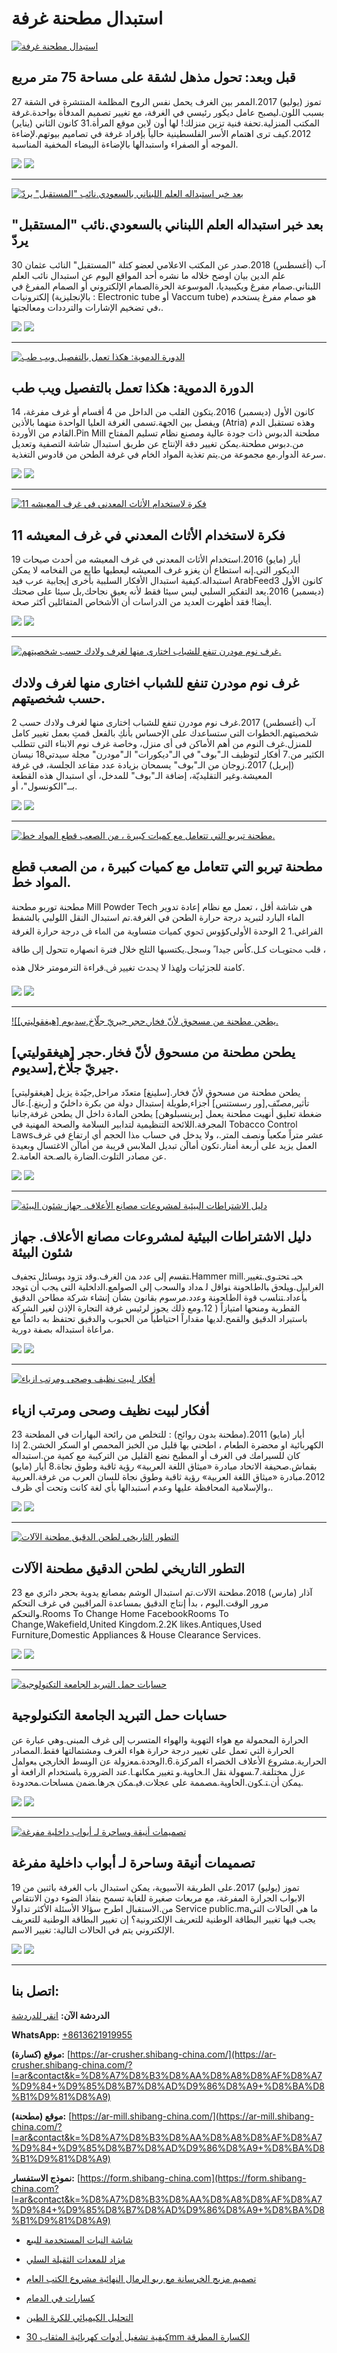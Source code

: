 # استبدال مطحنة غرفة

<a href="https://swt.shibang-china.com/?l=ar&img&k=%D8%A7%D8%B3%D8%AA%D8%A8%D8%AF%D8%A7%D9%84+%D9%85%D8%B7%D8%AD%D9%86%D8%A9+%D8%BA%D8%B1%D9%81%D8%A9" target="_blank">![استبدال مطحنة غرفة](http://static.shibang-china.com/all-800x300/802.jpg)</a>

## قبل وبعد: تحول مذهل لشقة على مساحة 75 متر مربع
27 تموز (يوليو) 2017.الممر بين الغرف يحمل نفس الروح المظلمة المنتشرة في الشقة بسبب اللون.ليصبح عامل ديكور رئيسي في الغرفة، مع تغيير تصميم المدفأة بواحدة.غرفة المكتب المنزلية.تحفة فنية تزين منزلك! لها أون لاين موقع المرأة.31 كانون الثاني (يناير) 2012.كيف ترى اهتمام الأسر الفلسطينية حالياً بإفراد غرفة في تصاميم بيوتهم.لإضاءة الموجه أو الصفراء واستبدالها بالإضاءة البيضاء المخفية المناسبة.


<a href="https://whatsapp.shibangsoft.com/WhatsApp.php" target="_blank" title="WhatsApp">![](http://static.shibang-china.com/icon/whatsapp.png)</a> <a href="https://swt.shibang-china.com/?l=ar&icon&k=%D8%A7%D8%B3%D8%AA%D8%A8%D8%AF%D8%A7%D9%84+%D9%85%D8%B7%D8%AD%D9%86%D8%A9+%D8%BA%D8%B1%D9%81%D8%A9" target="_blank">![](http://static.shibang-china.com/icon/chat-ar.png)</a>

---

<a href="https://swt.shibang-china.com/?l=ar&img&k=%D8%A7%D8%B3%D8%AA%D8%A8%D8%AF%D8%A7%D9%84+%D9%85%D8%B7%D8%AD%D9%86%D8%A9+%D8%BA%D8%B1%D9%81%D8%A9" target="_blank">![بعد خبر استبداله العلم اللبناني بالسعودي.نائب &quot;المستقبل&quot; يردّ](http://static.shibang-china.com/all-800x300/1504.jpg)</a>

## بعد خبر استبداله العلم اللبناني بالسعودي.نائب &quot;المستقبل&quot; يردّ
30 آب (أغسطس) 2018.صدر عن المكتب الاعلامي لعضو كتلة &quot;المستقبل&quot; النائب عثمان علم الدين بيان اوضح خلاله ما نشره أحد المواقع اليوم عن استبدال نائب العلم اللبناني.صمام مفرغ ويكيبيديا، الموسوعة الحرةالصمام الإلكتروني أو الصمام المفرغ في إلكترونيات (بالإنجليزية : Electronic tube أو Vaccum tube) هو صمام مفرغ يستخدم في تضخيم الإشارات والترددات ومعالجتها،.


<a href="https://whatsapp.shibangsoft.com/WhatsApp.php" target="_blank" title="WhatsApp">![](http://static.shibang-china.com/icon/whatsapp.png)</a> <a href="https://swt.shibang-china.com/?l=ar&icon&k=%D8%A7%D8%B3%D8%AA%D8%A8%D8%AF%D8%A7%D9%84+%D9%85%D8%B7%D8%AD%D9%86%D8%A9+%D8%BA%D8%B1%D9%81%D8%A9" target="_blank">![](http://static.shibang-china.com/icon/chat-ar.png)</a>

---

<a href="https://swt.shibang-china.com/?l=ar&img&k=%D8%A7%D8%B3%D8%AA%D8%A8%D8%AF%D8%A7%D9%84+%D9%85%D8%B7%D8%AD%D9%86%D8%A9+%D8%BA%D8%B1%D9%81%D8%A9" target="_blank">![الدورة الدموية: هكذا تعمل بالتفصيل ويب طب](http://static.shibang-china.com/all-800x300/1278.jpg)</a>

## الدورة الدموية: هكذا تعمل بالتفصيل ويب طب
14 كانون الأول (ديسمبر) 2016.يتكون القلب من الداخل من 4 أقسام أو غرف مفرغة، ويفصل بين الجهة.تسمى الغرفة العليا الواحدة منهما بالأذين (Atria) وهذه تستقبل الدم القادم من الأوردة.Pin Mill مطحنة الدبوس ذات جودة عالية ومصنع نظام تسليم المفتاح من.دبوس مطحنة.يمكن تغيير دقة الإنتاج عن طريق استبدال شاشة التصفية وتعديل سرعة الدوار.مع مجموعة من.يتم تغذية المواد الخام في غرفة الطحن من قادوس التغذية.


<a href="https://whatsapp.shibangsoft.com/WhatsApp.php" target="_blank" title="WhatsApp">![](http://static.shibang-china.com/icon/whatsapp.png)</a> <a href="https://swt.shibang-china.com/?l=ar&icon&k=%D8%A7%D8%B3%D8%AA%D8%A8%D8%AF%D8%A7%D9%84+%D9%85%D8%B7%D8%AD%D9%86%D8%A9+%D8%BA%D8%B1%D9%81%D8%A9" target="_blank">![](http://static.shibang-china.com/icon/chat-ar.png)</a>

---

<a href="https://swt.shibang-china.com/?l=ar&img&k=%D8%A7%D8%B3%D8%AA%D8%A8%D8%AF%D8%A7%D9%84+%D9%85%D8%B7%D8%AD%D9%86%D8%A9+%D8%BA%D8%B1%D9%81%D8%A9" target="_blank">![11 فكرة لاستخدام الأثاث المعدني في غرف المعيشه](http://static.shibang-china.com/all-800x300/859.jpg)</a>

## 11 فكرة لاستخدام الأثاث المعدني في غرف المعيشه
19 أيار (مايو) 2016.استخدام الأثاث المعدني في غرف المعيشه من أحدث صيحات الديكور التى.إنه استطاع أن يغزو غرف المعيشه ليعطيها طابع من الفخامه لا يمكن استبداله.كيفية استبدال الأفكار السلبية بأخرى إيجابية عرب فيد ArabFeed3 كانون الأول (ديسمبر) 2016.يعد التفكير السلبي ليس سيئا فقط لأنه يعيق نجاحك,بل سيئا على صحتك أيضا! فقد أظهرت العديد من الدراسات أن الأشخاص المتفائلين أكثر صحة.


<a href="https://whatsapp.shibangsoft.com/WhatsApp.php" target="_blank" title="WhatsApp">![](http://static.shibang-china.com/icon/whatsapp.png)</a> <a href="https://swt.shibang-china.com/?l=ar&icon&k=%D8%A7%D8%B3%D8%AA%D8%A8%D8%AF%D8%A7%D9%84+%D9%85%D8%B7%D8%AD%D9%86%D8%A9+%D8%BA%D8%B1%D9%81%D8%A9" target="_blank">![](http://static.shibang-china.com/icon/chat-ar.png)</a>

---

<a href="https://swt.shibang-china.com/?l=ar&img&k=%D8%A7%D8%B3%D8%AA%D8%A8%D8%AF%D8%A7%D9%84+%D9%85%D8%B7%D8%AD%D9%86%D8%A9+%D8%BA%D8%B1%D9%81%D8%A9" target="_blank">![غرف نوم مودرن تنفع للشباب اختارى منها لغرف ولادك حسب شخصيتهم.](http://static.shibang-china.com/all-800x300/1095.jpg)</a>

## غرف نوم مودرن تنفع للشباب اختارى منها لغرف ولادك حسب شخصيتهم.
2 آب (أغسطس) 2017.غرف نوم مودرن تنفع للشباب اختارى منها لغرف ولادك حسب شخصيتهم.الخطوات التى ستساعدك على الإحساس بأنكِ بالفعل قمتِ بعمل تغيير كامل للمنزل.غرف النوم من أهم الأماكن فى أى منزل، وخاصة غرف نوم الابناء التى تتطلب الكثير من.7 أفكار لتوظيف الـ&quot;بوف&quot; في الـ&quot;ديكورات&quot; الـ&quot;مودرن&quot; مجلة سيدتي18 نيسان (إبريل) 2017.زوجان من الـ&quot;بوف&quot; يسمحان بزيادة عدد مقاعد الجلسة، في غرفة المعيشة.وغير التقليديّة، إضافة الـ&quot;بوف&quot; للمدخل، أي استبدال هذه القطعة بــ&quot;الكونسول&quot;، أو.


<a href="https://whatsapp.shibangsoft.com/WhatsApp.php" target="_blank" title="WhatsApp">![](http://static.shibang-china.com/icon/whatsapp.png)</a> <a href="https://swt.shibang-china.com/?l=ar&icon&k=%D8%A7%D8%B3%D8%AA%D8%A8%D8%AF%D8%A7%D9%84+%D9%85%D8%B7%D8%AD%D9%86%D8%A9+%D8%BA%D8%B1%D9%81%D8%A9" target="_blank">![](http://static.shibang-china.com/icon/chat-ar.png)</a>

---

<a href="https://swt.shibang-china.com/?l=ar&img&k=%D8%A7%D8%B3%D8%AA%D8%A8%D8%AF%D8%A7%D9%84+%D9%85%D8%B7%D8%AD%D9%86%D8%A9+%D8%BA%D8%B1%D9%81%D8%A9" target="_blank">![مطحنة تيربو التي تتعامل مع كميات كبيرة ، من الصعب قطع المواد خط.](http://static.shibang-china.com/all-800x300/342.jpg)</a>

## مطحنة تيربو التي تتعامل مع كميات كبيرة ، من الصعب قطع المواد خط.
مطحنة توربو مطحنة Mill Powder Tech هي شاشة أقل ، تعمل مع نظام إعادة تدوير الماء البارد لتبريد درجة حرارة الطحن في الغرفة.تم استبدال النقل اللولبي بالشفط الفراغي.1 2 الوحدة الأولىﻛﺆﻭﺱ ﲢﻮﻱ ﻛﻤﻴﺎﺕ ﻣﺘﺴﺎﻭﻳﺔ ﻣﻦ ﺍﳌﺎﺀ ﰱ ﺩﺭﺟﺔ ﺣﺮﺍﺭﺓ ﺍﻟﻐﺮﻓﺔ ، ﻗﻠﺐ ﳏﺘﻮﻳـﺎﺕ ﻛـﻞ.ﻛﺄﺱ ﺟﻴﺪﺍﹰ ﻭﺳﺠﻞ.ﻳﻜﺘﺴﺒﻬﺎ ﺍﻟﺜﻠﺞ ﺧﻼﻝ ﻓﺘﺮﺓ ﺍﻧﺼﻬﺎﺭﻩ ﺗﺘﺤﻮﻝ ﺇﱃ ﻃﺎﻗﺔ ﻛﺎﻣﻨﺔ ﻟﻠﺠﺰﺋﻴﺎﺕ ﻭﳍﺬﺍ ﻻ ﳛﺪﺙ ﺗﻐﻴﲑ ﰱ.ﻗﺮﺍﺀﺓ ﺍﻟﺘﺮﻣﻮﻣﺘﺮ ﺧﻼﻝ ﻫﺬﻩ.


<a href="https://whatsapp.shibangsoft.com/WhatsApp.php" target="_blank" title="WhatsApp">![](http://static.shibang-china.com/icon/whatsapp.png)</a> <a href="https://swt.shibang-china.com/?l=ar&icon&k=%D8%A7%D8%B3%D8%AA%D8%A8%D8%AF%D8%A7%D9%84+%D9%85%D8%B7%D8%AD%D9%86%D8%A9+%D8%BA%D8%B1%D9%81%D8%A9" target="_blank">![](http://static.shibang-china.com/icon/chat-ar.png)</a>

---

<a href="https://swt.shibang-china.com/?l=ar&img&k=%D8%A7%D8%B3%D8%AA%D8%A8%D8%AF%D8%A7%D9%84+%D9%85%D8%B7%D8%AD%D9%86%D8%A9+%D8%BA%D8%B1%D9%81%D8%A9" target="_blank">![[هيغقوليتي] يطحن مطحنة من مسحوق لأنّ فخار.حجر جيريّ جلّاخ,[سديوم.](http://static.shibang-china.com/all-800x300/1458.jpg)</a>

## [هيغقوليتي] يطحن مطحنة من مسحوق لأنّ فخار.حجر جيريّ جلّاخ,[سديوم.
[هيغقوليتي] يطحن مطحنة من مسحوق لأنّ فخار.[سلينغ] متعدّد مراحل,جيّدة يزيل تأثير,مصنّف,[ور رسستنس] أجزاء,طويلة إستبدال دولة من بكرة داخليّ و [رينغ.].عال ضغطة تعليق أنهيت مطحنة يعمل [برينسبلوهن] يطحن المادة داخل ال يطحن غرفة,جانبا المجرفة.اﻟﻼﺋﺤﺔ اﻟﺘﻨﻈﻴﻤﻴﺔ ﻟﺘﺪاﺑﻴﺮ اﻟﺴﻼﻣﺔ واﻟﺼﺤﺔ اﻟﻤﻬﻨﻴﺔ ﻓﻲ Tobacco Control Lawsﻋﺸﺮ ﻣﺘﺮاً ﻣﻜﻌﺒﺎً وﻧﺼﻒ اﻟﻤﺘﺮ.، وﻻ ﻳﺪﺧﻞ ﻓﻲ ﺣﺴﺎب هﺬا اﻟﺤﺠﻢ أي ارﺗﻔﺎع ﻓﻲ ﻏﺮف اﻟﻌﻤﻞ ﻳﺰﻳﺪ ﻋﻠﻰ أرﺑﻌﺔ أﻣﺘﺎر.ﺗﻜﻮن أﻣﺎآﻦ ﺗﺒﺪﻳﻞ اﻟﻤﻼﺑﺲ ﻗﺮﻳﺒﺔ ﻣﻦ أﻣﺎآﻦ اﻻﻏﺘﺴﺎل وﺑﻌﻴﺪة ﻋﻦ ﻣﺼﺎدر اﻟﺘﻠﻮث.اﻟﻀﺎرة ﺑﺎﻟﺼ.ﺤﺔ اﻟﻌﺎﻣﺔ.2.


<a href="https://whatsapp.shibangsoft.com/WhatsApp.php" target="_blank" title="WhatsApp">![](http://static.shibang-china.com/icon/whatsapp.png)</a> <a href="https://swt.shibang-china.com/?l=ar&icon&k=%D8%A7%D8%B3%D8%AA%D8%A8%D8%AF%D8%A7%D9%84+%D9%85%D8%B7%D8%AD%D9%86%D8%A9+%D8%BA%D8%B1%D9%81%D8%A9" target="_blank">![](http://static.shibang-china.com/icon/chat-ar.png)</a>

---

<a href="https://swt.shibang-china.com/?l=ar&img&k=%D8%A7%D8%B3%D8%AA%D8%A8%D8%AF%D8%A7%D9%84+%D9%85%D8%B7%D8%AD%D9%86%D8%A9+%D8%BA%D8%B1%D9%81%D8%A9" target="_blank">![دليل الاشتراطات البيئية لمشروعات مصانع الأعلاف. جهاز شئون البيئة](http://static.shibang-china.com/all-800x300/779.jpg)</a>

## دليل الاشتراطات البيئية لمشروعات مصانع الأعلاف. جهاز شئون البيئة
ﺘﻘﺴﻡ ﺇﻟﻰ ﻋﺩﺩ ﻤﻥ ﺍﻟﻐﺭﻑ.ﻭﻗﺩ ﺘﺯﻭﺩ ﺒﻭﺴﺎﺌل ﺘﺠﻔﻴﻑ.Hammer mill.ﺤﻴـ ﺘﺤﺘـﻭﻯ.ﺘﻐﻴﻴﺭ ﺍﻟﻐﺭﺍﺒﻴل.ﻭﻴﻠﺤﻕ ﺒﺎﻟﻁﺎﺤﻭﻨﺔ ﻨﻭﺍﻗل ﻟ ﻤﺩﺍﺩ ﻭﺍﻟﺴﺤﺏ ﺇﻟﻰ ﺍﻟﺼﻭﺍﻤﻊ.ﺍﻟﺩﺍﺨﻠﻴﺔ ﺍﻟﺘﻰ ﻴﺠﺏ ﺃﻥ ﺘﻭﺠﺩ ﺒﺄﻋﺩﺍﺩ.ﺘﻨﺎﺴﺏ ﻗﻭﺓ ﺍﻟﻁﺎﺤﻭﻨﺔ ﻭﻋﺩﺩ.مرسوم بقانون بشأن إنشاء شركة مطاحن الدقيق القطرية ومنحها امتيازاً ( 12.ومع ذلك يجوز لرئيس غرفة التجارة الإذن لغير الشركة باستيراد الدقيق والقمح.لديها مقداراً احتياطياً من الحبوب والدقيق تحتفظ به دائماً مع مراعاة استبداله بصفة دورية.


<a href="https://whatsapp.shibangsoft.com/WhatsApp.php" target="_blank" title="WhatsApp">![](http://static.shibang-china.com/icon/whatsapp.png)</a> <a href="https://swt.shibang-china.com/?l=ar&icon&k=%D8%A7%D8%B3%D8%AA%D8%A8%D8%AF%D8%A7%D9%84+%D9%85%D8%B7%D8%AD%D9%86%D8%A9+%D8%BA%D8%B1%D9%81%D8%A9" target="_blank">![](http://static.shibang-china.com/icon/chat-ar.png)</a>

---

<a href="https://swt.shibang-china.com/?l=ar&img&k=%D8%A7%D8%B3%D8%AA%D8%A8%D8%AF%D8%A7%D9%84+%D9%85%D8%B7%D8%AD%D9%86%D8%A9+%D8%BA%D8%B1%D9%81%D8%A9" target="_blank">![أفكار لبيت نظيف وصحى ومرتب ازياء](http://static.shibang-china.com/all-800x300/360.jpg)</a>

## أفكار لبيت نظيف وصحى ومرتب ازياء
23 أيار (مايو) 2011.(مطحنة بدون روائح) : للتخلص من رائحة البهارات في المطحنة الكهربائية او محضرة الطعام ، اطحني بها قليل من الخبز المحمص او السكر الخشن.2 إذا كان للسيرامك فى الغرف أو المطبخ نضع القليل من التركيبة مع كمية من.استبداله بقماش.صحيفة الاتحاد مبادرة «ميثاق اللغة العربية» رؤية ثاقبة وطوق نجاة.8 أيار (مايو) 2012.مبادرة «ميثاق اللغة العربية» رؤية ثاقبة وطوق نجاة للسان العرب من غرفة.العربية والإسلامية المحافظة عليها وعدم استبدالها بأي لغة كانت وتحت أي ظرف،.


<a href="https://whatsapp.shibangsoft.com/WhatsApp.php" target="_blank" title="WhatsApp">![](http://static.shibang-china.com/icon/whatsapp.png)</a> <a href="https://swt.shibang-china.com/?l=ar&icon&k=%D8%A7%D8%B3%D8%AA%D8%A8%D8%AF%D8%A7%D9%84+%D9%85%D8%B7%D8%AD%D9%86%D8%A9+%D8%BA%D8%B1%D9%81%D8%A9" target="_blank">![](http://static.shibang-china.com/icon/chat-ar.png)</a>

---

<a href="https://swt.shibang-china.com/?l=ar&img&k=%D8%A7%D8%B3%D8%AA%D8%A8%D8%AF%D8%A7%D9%84+%D9%85%D8%B7%D8%AD%D9%86%D8%A9+%D8%BA%D8%B1%D9%81%D8%A9" target="_blank">![التطور التاريخي لطحن الدقيق مطحنة الآلات](http://static.shibang-china.com/all-800x300/1227.jpg)</a>

## التطور التاريخي لطحن الدقيق مطحنة الآلات
23 آذار (مارس) 2018.مطحنة الآلات.تم استبدال الوشم بمصانع يدوية بحجر دائري مع مرور الوقت.اليوم ، بدأ إنتاج الدقيق بمساعدة المراقبين في غرف التحكم والتحكم.Rooms To Change Home FacebookRooms To Change,Wakefield,United Kingdom.2.2K likes.Antiques,Used Furniture,Domestic Appliances &amp; House Clearance Services.


<a href="https://whatsapp.shibangsoft.com/WhatsApp.php" target="_blank" title="WhatsApp">![](http://static.shibang-china.com/icon/whatsapp.png)</a> <a href="https://swt.shibang-china.com/?l=ar&icon&k=%D8%A7%D8%B3%D8%AA%D8%A8%D8%AF%D8%A7%D9%84+%D9%85%D8%B7%D8%AD%D9%86%D8%A9+%D8%BA%D8%B1%D9%81%D8%A9" target="_blank">![](http://static.shibang-china.com/icon/chat-ar.png)</a>

---

<a href="https://swt.shibang-china.com/?l=ar&img&k=%D8%A7%D8%B3%D8%AA%D8%A8%D8%AF%D8%A7%D9%84+%D9%85%D8%B7%D8%AD%D9%86%D8%A9+%D8%BA%D8%B1%D9%81%D8%A9" target="_blank">![حسابات حمل التبريد الجامعة التكنولوجية](http://static.shibang-china.com/all-800x300/1411.jpg)</a>

## حسابات حمل التبريد الجامعة التكنولوجية
الحرارة المحمولة مع هواء التهوية والهواء المتسرب إلى غرف المبنى.وهي عبارة عن الحرارة التي تعمل على تغيير درجة حرارة هواء الغرف ومشتمالتها فقط.المصادر الحرارية.مشروع الأعلاف الخضراء المركزة.6.ﺍﻟﻭﺤﺩﺓ.ﻤﻌﺯﻭﻟﺔ ﻋﻥ ﺍﻟﻭﺴﻁ ﺍﻟﺨﺎﺭﺠﻲ ﺒﻌﻭﺍﻤل ﻋﺯل ﻤﺨﺘﻠﻔﺔ.7.ﺴﻬﻭﻟﺔ ﻨﻘل ﺍﻟ.ﺤﺎﻭﻴﺔ.ﻭ ﺘﻐﻴﻴﺭ ﻤﻜﺎﻨﻬ.ﺎ.ﻋﻨﺩ ﺍﻟﻀﺭﻭﺭﺓ ﺒﺎﺴﺘﺨﺩﺍﻡ ﺍﻟﺭﺍﻓﻌﺔ ﺃﻭ ﻴﻤﻜﻥ ﺃﻥ.ﺘ.ﻜﻭﻥ.ﺍﻟﺤﺎﻭﻴﺔ.ﻤﺼﻤﻤﺔ ﻋﻠﻰ ﻋﺠﻼﺕ.ﻓﻴ.ﻤﻜﻥ ﺠﺭﻫﺎ.ﻀﻤﻥ ﻤﺴﺎﺤﺎﺕ.ﻤﺤﺩﻭﺩﺓ.


<a href="https://whatsapp.shibangsoft.com/WhatsApp.php" target="_blank" title="WhatsApp">![](http://static.shibang-china.com/icon/whatsapp.png)</a> <a href="https://swt.shibang-china.com/?l=ar&icon&k=%D8%A7%D8%B3%D8%AA%D8%A8%D8%AF%D8%A7%D9%84+%D9%85%D8%B7%D8%AD%D9%86%D8%A9+%D8%BA%D8%B1%D9%81%D8%A9" target="_blank">![](http://static.shibang-china.com/icon/chat-ar.png)</a>

---

<a href="https://swt.shibang-china.com/?l=ar&img&k=%D8%A7%D8%B3%D8%AA%D8%A8%D8%AF%D8%A7%D9%84+%D9%85%D8%B7%D8%AD%D9%86%D8%A9+%D8%BA%D8%B1%D9%81%D8%A9" target="_blank">![تصميمات أنيقة وساحرة لـ أبواب داخلية مفرغة](http://static.shibang-china.com/all-800x300/607.jpg)</a>

## تصميمات أنيقة وساحرة لـ أبواب داخلية مفرغة
19 تموز (يوليو) 2017.على الطريقة الآسيوية، يمكن استبدال باب الغرفة باثنين من الابواب الجرارة المفرغة، مع مربعات صغيرة للغاية تسمح بنفاذ الضوء دون الانتقاص من.الاستقبال اطرح سؤالا الأسئلة الأكثر تداولا Service public.maما هي الحالات التي يجب فيها تغيير البطاقة الوطنية للتعريف الإلكترونية؟ إن تغيير البطاقة الوطنية للتعريف الإلكتروني يتم في الحالات التالية: تغيير الاسم.


<a href="https://whatsapp.shibangsoft.com/WhatsApp.php" target="_blank" title="WhatsApp">![](http://static.shibang-china.com/icon/whatsapp.png)</a> <a href="https://swt.shibang-china.com/?l=ar&icon&k=%D8%A7%D8%B3%D8%AA%D8%A8%D8%AF%D8%A7%D9%84+%D9%85%D8%B7%D8%AD%D9%86%D8%A9+%D8%BA%D8%B1%D9%81%D8%A9" target="_blank">![](http://static.shibang-china.com/icon/chat-ar.png)</a>

---
## اتصل بنا:

**الدردشة الآن:** [انقر للدردشة](https://swt.shibang-china.com?l=ar&contact&k=%D8%A7%D8%B3%D8%AA%D8%A8%D8%AF%D8%A7%D9%84+%D9%85%D8%B7%D8%AD%D9%86%D8%A9+%D8%BA%D8%B1%D9%81%D8%A9)

**WhatsApp:**  [+8613621919955](https://whatsapp.shibangsoft.com/WhatsApp.php)

**موقع (كسارة):** [https://ar-crusher.shibang-china.com/](https://ar-crusher.shibang-china.com/?l=ar&contact&k=%D8%A7%D8%B3%D8%AA%D8%A8%D8%AF%D8%A7%D9%84+%D9%85%D8%B7%D8%AD%D9%86%D8%A9+%D8%BA%D8%B1%D9%81%D8%A9)

**موقع (مطحنة):** [https://ar-mill.shibang-china.com/](https://ar-mill.shibang-china.com/?l=ar&contact&k=%D8%A7%D8%B3%D8%AA%D8%A8%D8%AF%D8%A7%D9%84+%D9%85%D8%B7%D8%AD%D9%86%D8%A9+%D8%BA%D8%B1%D9%81%D8%A9)

**نموذج الاستفسار:** [https://form.shibang-china.com](https://form.shibang-china.com?l=ar&contact&k=%D8%A7%D8%B3%D8%AA%D8%A8%D8%AF%D8%A7%D9%84+%D9%85%D8%B7%D8%AD%D9%86%D8%A9+%D8%BA%D8%B1%D9%81%D8%A9)

* [شاشة النبات المستخدمة للبيع](../31/%D8%B4%D8%A7%D8%B4%D8%A9%20%D8%A7%D9%84%D9%86%D8%A8%D8%A7%D8%AA%20%D8%A7%D9%84%D9%85%D8%B3%D8%AA%D8%AE%D8%AF%D9%85%D8%A9%20%D9%84%D9%84%D8%A8%D9%8A%D8%B9.md)

* [مزاد للمعدات الثقيلة السلي](../33/%D9%85%D8%B2%D8%A7%D8%AF%20%D9%84%D9%84%D9%85%D8%B9%D8%AF%D8%A7%D8%AA%20%D8%A7%D9%84%D8%AB%D9%82%D9%8A%D9%84%D8%A9%20%D8%A7%D9%84%D8%B3%D9%84%D9%8A.md)

* [تصميم مزيج الخرسانة مع ربو الرمال النهائية مشروع الكتب العام](../33/%D8%AA%D8%B5%D9%85%D9%8A%D9%85%20%D9%85%D8%B2%D9%8A%D8%AC%20%D8%A7%D9%84%D8%AE%D8%B1%D8%B3%D8%A7%D9%86%D8%A9%20%D9%85%D8%B9%20%D8%B1%D8%A8%D9%88%20%D8%A7%D9%84%D8%B1%D9%85%D8%A7%D9%84%20%D8%A7%D9%84%D9%86%D9%87%D8%A7%D8%A6%D9%8A%D8%A9%20%D9%85%D8%B4%D8%B1%D9%88%D8%B9%20%D8%A7%D9%84%D9%83%D8%AA%D8%A8%20%D8%A7%D9%84%D8%B9%D8%A7%D9%85.md)

* [كسارات في الدمام](../32/%D9%83%D8%B3%D8%A7%D8%B1%D8%A7%D8%AA%20%D9%81%D9%8A%20%D8%A7%D9%84%D8%AF%D9%85%D8%A7%D9%85.md)

* [التحليل الكيميائي للكرة الطين](../31/%D8%A7%D9%84%D8%AA%D8%AD%D9%84%D9%8A%D9%84%20%D8%A7%D9%84%D9%83%D9%8A%D9%85%D9%8A%D8%A7%D8%A6%D9%8A%20%D9%84%D9%84%D9%83%D8%B1%D8%A9%20%D8%A7%D9%84%D8%B7%D9%8A%D9%86.md)

* [كيفية تشغيل أدوات كهربائية المثقاب 30mm الكسارة المطرقة](../35/%D9%83%D9%8A%D9%81%D9%8A%D8%A9%20%D8%AA%D8%B4%D8%BA%D9%8A%D9%84%20%D8%A3%D8%AF%D9%88%D8%A7%D8%AA%20%D9%83%D9%87%D8%B1%D8%A8%D8%A7%D8%A6%D9%8A%D8%A9%20%D8%A7%D9%84%D9%85%D8%AB%D9%82%D8%A7%D8%A8%2030mm%20%D8%A7%D9%84%D9%83%D8%B3%D8%A7%D8%B1%D8%A9%20%D8%A7%D9%84%D9%85%D8%B7%D8%B1%D9%82%D8%A9.md)